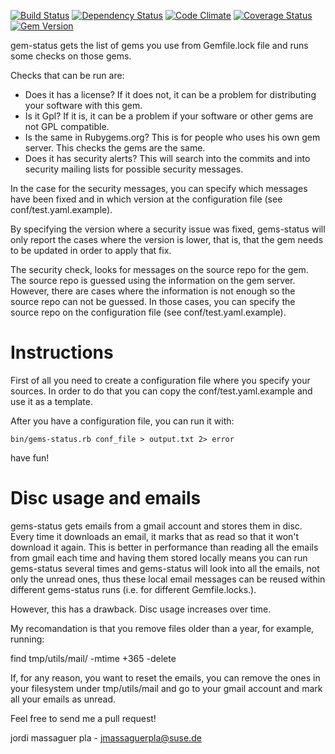[![Build Status](https://travis-ci.org/jordimassaguerpla/gems-status.png)](https://travis-ci.org/jordimassaguerpla/gems-status)
[![Dependency Status](https://gemnasium.com/jordimassaguerpla/gems-status.png)](https://gemnasium.com/jordimassaguerpla/gems-status)
[![Code Climate](https://codeclimate.com/github/jordimassaguerpla/gems-status.png)](https://codeclimate.com/github/jordimassaguerpla/gems-status)
[![Coverage Status](https://coveralls.io/repos/jordimassaguerpla/gems-status/badge.png?branch=master)](https://coveralls.io/r/jordimassaguerpla/gems-status)
[![Gem Version](https://badge.fury.io/rb/gems-status.png)](http://badge.fury.io/rb/gems-status)

gem-status gets the list of gems you use from Gemfile.lock file and runs some checks on those gems.

Checks that can be run are:

- Does it has a license? If it does not, it can be a problem for distributing your software with this gem.
- Is it Gpl? If it is, it can be a problem if your software or other gems are not GPL compatible.
- Is the same in Rubygems.org? This is for people who uses his own gem server. This checks the gems are the same.
- Does it has security alerts? This will search into the commits and into security mailing lists for possible security messages.

In the case for the security messages, you can specify which messages have been fixed and in which version at the configuration file (see conf/test.yaml.example).

By specifying the version where a security issue was fixed, gems-status will only report the cases where the version is lower, that is, that the gem needs to be updated in order to apply that fix.

The security check, looks for messages on the source repo for the gem. The source repo is guessed using the information on the gem server. However, there are cases where the information is not enough so the source repo can not be guessed. In those cases, you can specify the source repo on the configuration file (see conf/test.yaml.example).


# Instructions

First of all you need to create a configuration file where you specify your sources.
In order to do that you can copy the conf/test.yaml.example and use it as a template.

After you have a configuration file, you can run it with:

`bin/gems-status.rb conf_file > output.txt 2> error`

have fun!



# Disc usage and emails

gems-status gets emails from a gmail account and stores them in disc. Every time it downloads an email, it marks that as read so that it won't download it again. This is better in performance than reading all the emails from gmail each time and having them stored locally means you can run gems-status several times and gems-status will look into all the emails, not only the unread ones, thus these local email messages can be reused within different gems-status runs (i.e. for different Gemfile.locks.).

However, this has a drawback. Disc usage increases over time.

My recomandation is that you remove files older than a year, for example, running:

find tmp/utils/mail/ -mtime +365 -delete

If, for any reason, you want to reset the emails, you can remove the ones in your filesystem under tmp/utils/mail and go to your gmail account and mark all your emails as unread.


Feel free to send me a pull request!

jordi massaguer pla - jmassaguerpla@suse.de
